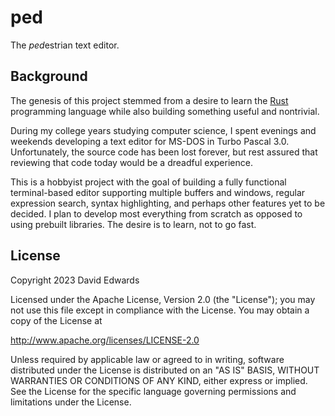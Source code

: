 # ped

The *ped*estrian text editor.

## Background

The genesis of this project stemmed from a desire to learn the [Rust](https://www.rust-lang.org/) programming language while also building something useful and nontrivial.

During my college years studying computer science, I spent evenings and weekends developing a text editor for MS-DOS in Turbo Pascal 3.0. Unfortunately, the source code has been lost forever, but rest assured that reviewing that code today would be a dreadful experience.

This is a hobbyist project with the goal of building a fully functional terminal-based editor supporting multiple buffers and windows, regular expression search, syntax highlighting, and perhaps other features yet to be decided. I plan to develop most everything from scratch as opposed to using prebuilt libraries. The desire is to learn, not to go fast.

## License

Copyright 2023 David Edwards

Licensed under the Apache License, Version 2.0 (the "License"); you may not use this file except in compliance with the License. You may obtain a copy of the License at

<http://www.apache.org/licenses/LICENSE-2.0>

Unless required by applicable law or agreed to in writing, software distributed under the License is distributed on an "AS IS" BASIS, WITHOUT WARRANTIES OR CONDITIONS OF ANY KIND, either express or implied. See the License for the specific language governing permissions and limitations under the License.
